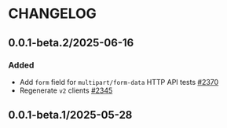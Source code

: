 # CHANGELOG

## 0.0.1-beta.2/2025-06-16

### Added
* Add `form` field for `multipart/form-data` HTTP API tests [#2370](https://github.com/DataDog/datadog-api-client-typescript/pull/2370)
* Regenerate `v2` clients [#2345](https://github.com/DataDog/datadog-api-client-typescript/pull/2345)

## 0.0.1-beta.1/2025-05-28
